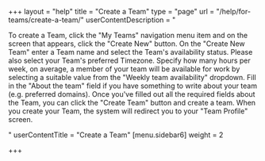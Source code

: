 +++
layout = "help"
title = "Create a Team"
type = "page"
url = "/help/for-teams/create-a-team/"
userContentDescription = "<p>To create a Team, click the \"My Teams\" navigation menu item and on the screen that appears, click the \"Create New\" button. On the \"Create New Team\" enter a Team name and select the Team's availability status. Please also select your Team's preferred Timezone. Specify how many hours per week, on average, a member of your team will be available for work by selecting a suitable value from the \"Weekly team availability\" dropdown. Fill in the \"About the team\" field if you have something to write about your team (e.g. preferred domains). Once you've filled out all the required fields about the Team, you can click the \"Create Team\" button and create a team. When you create your Team, the system will redirect you to your \"Team Profile\" screen.</p>"
userContentTitle = "Create a Team"
[menu.sidebar6]
weight = 2

+++
